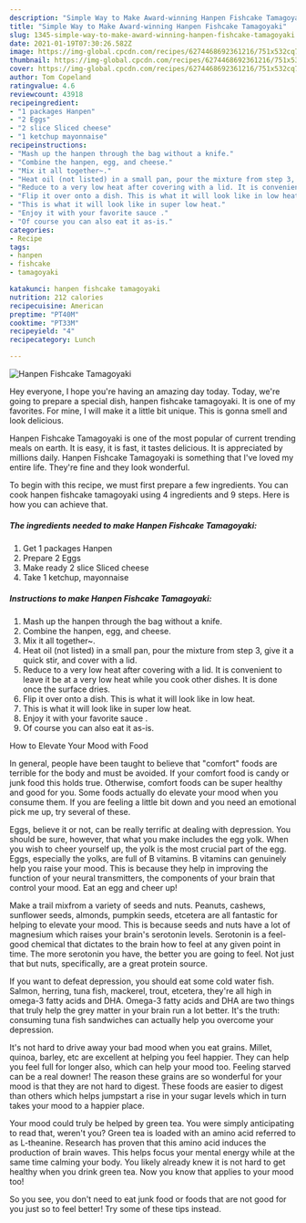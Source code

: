 ```yaml
---
description: "Simple Way to Make Award-winning Hanpen Fishcake Tamagoyaki"
title: "Simple Way to Make Award-winning Hanpen Fishcake Tamagoyaki"
slug: 1345-simple-way-to-make-award-winning-hanpen-fishcake-tamagoyaki
date: 2021-01-19T07:30:26.582Z
image: https://img-global.cpcdn.com/recipes/6274468692361216/751x532cq70/hanpen-fishcake-tamagoyaki-recipe-main-photo.jpg
thumbnail: https://img-global.cpcdn.com/recipes/6274468692361216/751x532cq70/hanpen-fishcake-tamagoyaki-recipe-main-photo.jpg
cover: https://img-global.cpcdn.com/recipes/6274468692361216/751x532cq70/hanpen-fishcake-tamagoyaki-recipe-main-photo.jpg
author: Tom Copeland
ratingvalue: 4.6
reviewcount: 43918
recipeingredient:
- "1 packages Hanpen"
- "2 Eggs"
- "2 slice Sliced cheese"
- "1 ketchup mayonnaise"
recipeinstructions:
- "Mash up the hanpen through the bag without a knife."
- "Combine the hanpen, egg, and cheese."
- "Mix it all together~."
- "Heat oil (not listed) in a small pan, pour the mixture from step 3, give it a quick stir, and cover with a lid."
- "Reduce to a very low heat after covering with a lid. It is convenient to leave it be at a very low heat while you cook other dishes. It is done once the surface dries."
- "Flip it over onto a dish. This is what it will look like in low heat."
- "This is what it will look like in super low heat."
- "Enjoy it with your favorite sauce ."
- "Of course you can also eat it as-is."
categories:
- Recipe
tags:
- hanpen
- fishcake
- tamagoyaki

katakunci: hanpen fishcake tamagoyaki 
nutrition: 212 calories
recipecuisine: American
preptime: "PT40M"
cooktime: "PT33M"
recipeyield: "4"
recipecategory: Lunch

---
```



![Hanpen Fishcake Tamagoyaki](https://img-global.cpcdn.com/recipes/6274468692361216/751x532cq70/hanpen-fishcake-tamagoyaki-recipe-main-photo.jpg)

Hey everyone, I hope you're having an amazing day today. Today, we're going to prepare a special dish, hanpen fishcake tamagoyaki. It is one of my favorites. For mine, I will make it a little bit unique. This is gonna smell and look delicious.

Hanpen Fishcake Tamagoyaki is one of the most popular of current trending meals on earth. It is easy, it is fast, it tastes delicious. It is appreciated by millions daily. Hanpen Fishcake Tamagoyaki is something that I've loved my entire life. They're fine and they look wonderful.




To begin with this recipe, we must first prepare a few ingredients. You can cook hanpen fishcake tamagoyaki using 4 ingredients and 9 steps. Here is how you can achieve that.

<!--inarticleads1-->

##### The ingredients needed to make Hanpen Fishcake Tamagoyaki:

1. Get 1 packages Hanpen
1. Prepare 2 Eggs
1. Make ready 2 slice Sliced cheese
1. Take 1 ketchup, mayonnaise




<!--inarticleads2-->

##### Instructions to make Hanpen Fishcake Tamagoyaki:

1. Mash up the hanpen through the bag without a knife.
1. Combine the hanpen, egg, and cheese.
1. Mix it all together~.
1. Heat oil (not listed) in a small pan, pour the mixture from step 3, give it a quick stir, and cover with a lid.
1. Reduce to a very low heat after covering with a lid. It is convenient to leave it be at a very low heat while you cook other dishes. It is done once the surface dries.
1. Flip it over onto a dish. This is what it will look like in low heat.
1. This is what it will look like in super low heat.
1. Enjoy it with your favorite sauce .
1. Of course you can also eat it as-is.




How to Elevate Your Mood with Food


In general, people have been taught to believe that "comfort" foods are terrible for the body and must be avoided. If your comfort food is candy or junk food this holds true. Otherwise, comfort foods can be super healthy and good for you. Some foods actually do elevate your mood when you consume them. If you are feeling a little bit down and you need an emotional pick me up, try several of these.

Eggs, believe it or not, can be really terrific at dealing with depression. You should be sure, however, that what you make includes the egg yolk. When you wish to cheer yourself up, the yolk is the most crucial part of the egg. Eggs, especially the yolks, are full of B vitamins. B vitamins can genuinely help you raise your mood. This is because they help in improving the function of your neural transmitters, the components of your brain that control your mood. Eat an egg and cheer up!

Make a trail mixfrom a variety of seeds and nuts. Peanuts, cashews, sunflower seeds, almonds, pumpkin seeds, etcetera are all fantastic for helping to elevate your mood. This is because seeds and nuts have a lot of magnesium which raises your brain's serotonin levels. Serotonin is a feel-good chemical that dictates to the brain how to feel at any given point in time. The more serotonin you have, the better you are going to feel. Not just that but nuts, specifically, are a great protein source.

If you want to defeat depression, you should eat some cold water fish. Salmon, herring, tuna fish, mackerel, trout, etcetera, they're all high in omega-3 fatty acids and DHA. Omega-3 fatty acids and DHA are two things that truly help the grey matter in your brain run a lot better. It's the truth: consuming tuna fish sandwiches can actually help you overcome your depression. 

It's not hard to drive away your bad mood when you eat grains. Millet, quinoa, barley, etc are excellent at helping you feel happier. They can help you feel full for longer also, which can help your mood too. Feeling starved can be a real downer! The reason these grains are so wonderful for your mood is that they are not hard to digest. These foods are easier to digest than others which helps jumpstart a rise in your sugar levels which in turn takes your mood to a happier place.

Your mood could truly be helped by green tea. You were simply anticipating to read that, weren't you? Green tea is loaded with an amino acid referred to as L-theanine. Research has proven that this amino acid induces the production of brain waves. This helps focus your mental energy while at the same time calming your body. You likely already knew it is not hard to get healthy when you drink green tea. Now you know that applies to your mood too!

So you see, you don't need to eat junk food or foods that are not good for you just so to feel better! Try  some  of  these  tips  instead.

